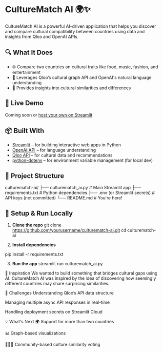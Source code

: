 # CultureMatch AI 🌍✨

CultureMatch AI is a powerful AI-driven application that helps you discover and compare cultural compatibility between countries using data and insights from Qloo and OpenAI APIs.

## 🔍 What It Does

- 🌐 Compare two countries on cultural traits like food, music, fashion, and entertainment
- 🤖 Leverages Qloo’s cultural graph API and OpenAI's natural language understanding
- 🧠 Provides insights into cultural similarities and differences

## 🚀 Live Demo

Coming soon or [host your own on Streamlit](https://streamlit.io/)

## 📦 Built With

- [Streamlit](https://streamlit.io/) – for building interactive web apps in Python
- [OpenAI API](https://platform.openai.com/) – for language understanding
- [Qloo API](https://qloo.com/) – for cultural data and recommendations
- [python-dotenv](https://pypi.org/project/python-dotenv/) – for environment variable management (for local dev)

## 📁 Project Structure

culturematch-ai/
├── culturematch_ai.py # Main Streamlit app
├── requirements.txt # Python dependencies
├── .env (or Streamlit secrets) # API keys (not committed)
└── README.md # You're here!
## 🧪 Setup & Run Locally

1. **Clone the repo**
   git clone https://github.com/yourusername/culturematch-ai.git
   cd culturematch-ai

   
2. **Install dependencies**

  pip install -r requirements.txt

3. **Run the app**
   streamlit run culturematch_ai.py


🌟 Inspiration
We wanted to build something that bridges cultural gaps using AI. CultureMatch AI was inspired by the idea of discovering how seemingly different countries may share surprising similarities.

🤯 Challenges
Understanding Qloo’s API data structure

Managing multiple async API responses in real-time

Handling deployment secrets on Streamlit Cloud

💡 What's Next
🌍 Support for more than two countries

📊 Graph-based visualizations

🧑‍🤝‍🧑 Community-based culture similarity voting
